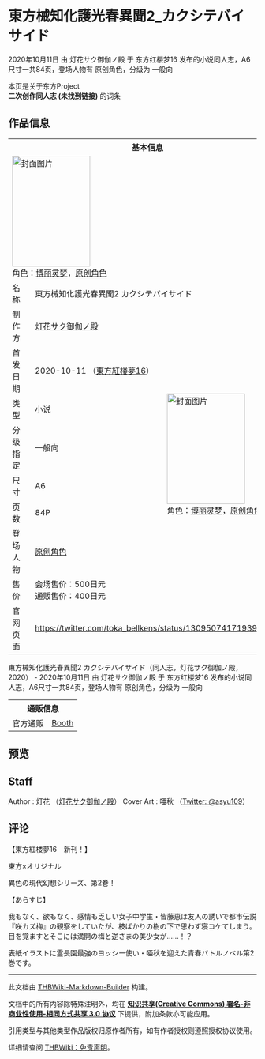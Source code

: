 # 東方械知化護光春異聞2_カクシテバイサイド

<!-- source html: G:\repos\THBWiki-Markdown-Builder\THBWikiMarkdown\Temp\main\a\a2\ns0%3A%E6%9D%B1%E6%96%B9%E6%A2%B0%E7%9F%A5%E5%8C%96%E8%AD%B7%E5%85%89%E6%98%A5%E7%95%B0%E8%81%9E2_%E3%82%AB%E3%82%AF%E3%82%B7%E3%83%86%E3%83%90%E3%82%A4%E3%82%B5%E3%82%A4%E3%83%89.html -->

2020年10月11日 由 灯花サク御伽ノ殿 于 东方红楼梦16 发布的小说同人志，A6尺寸一共84页，登场人物有 原创角色，分级为 一般向

本页是关于东方Project  
 **二次创作同人志 (未找到链接)** 的词条
## 作品信息

<table><tbody><tr><th colspan="3">基本信息</th></tr><tr><td class="cover-artwork-mobile" colspan="2"><a href="./文件-東方械知化護光春異聞2_カクシテバイサイド封面.jpg.md" class="image" title="封面图片"><img alt="封面图片" src="https://upload.thwiki.cc/thumb/2/21/%E6%9D%B1%E6%96%B9%E6%A2%B0%E7%9F%A5%E5%8C%96%E8%AD%B7%E5%85%89%E6%98%A5%E7%95%B0%E8%81%9E2_%E3%82%AB%E3%82%AF%E3%82%B7%E3%83%86%E3%83%90%E3%82%A4%E3%82%B5%E3%82%A4%E3%83%89%E5%B0%81%E9%9D%A2.jpg/158px-%E6%9D%B1%E6%96%B9%E6%A2%B0%E7%9F%A5%E5%8C%96%E8%AD%B7%E5%85%89%E6%98%A5%E7%95%B0%E8%81%9E2_%E3%82%AB%E3%82%AF%E3%82%B7%E3%83%86%E3%83%90%E3%82%A4%E3%82%B5%E3%82%A4%E3%83%89%E5%B0%81%E9%9D%A2.jpg" decoding="async" loading="lazy" width="158" height="224" srcset="https://upload.thwiki.cc/thumb/2/21/%E6%9D%B1%E6%96%B9%E6%A2%B0%E7%9F%A5%E5%8C%96%E8%AD%B7%E5%85%89%E6%98%A5%E7%95%B0%E8%81%9E2_%E3%82%AB%E3%82%AF%E3%82%B7%E3%83%86%E3%83%90%E3%82%A4%E3%82%B5%E3%82%A4%E3%83%89%E5%B0%81%E9%9D%A2.jpg/237px-%E6%9D%B1%E6%96%B9%E6%A2%B0%E7%9F%A5%E5%8C%96%E8%AD%B7%E5%85%89%E6%98%A5%E7%95%B0%E8%81%9E2_%E3%82%AB%E3%82%AF%E3%82%B7%E3%83%86%E3%83%90%E3%82%A4%E3%82%B5%E3%82%A4%E3%83%89%E5%B0%81%E9%9D%A2.jpg 1.5x, https://upload.thwiki.cc/thumb/2/21/%E6%9D%B1%E6%96%B9%E6%A2%B0%E7%9F%A5%E5%8C%96%E8%AD%B7%E5%85%89%E6%98%A5%E7%95%B0%E8%81%9E2_%E3%82%AB%E3%82%AF%E3%82%B7%E3%83%86%E3%83%90%E3%82%A4%E3%82%B5%E3%82%A4%E3%83%89%E5%B0%81%E9%9D%A2.jpg/317px-%E6%9D%B1%E6%96%B9%E6%A2%B0%E7%9F%A5%E5%8C%96%E8%AD%B7%E5%85%89%E6%98%A5%E7%95%B0%E8%81%9E2_%E3%82%AB%E3%82%AF%E3%82%B7%E3%83%86%E3%83%90%E3%82%A4%E3%82%B5%E3%82%A4%E3%83%89%E5%B0%81%E9%9D%A2.jpg 2x" data-file-width="724" data-file-height="1024"></a><div class="cover-char">角色：<a href="./博丽灵梦.md" title="博丽灵梦">博丽灵梦</a>，<a href="/index.php?title=%E5%8E%9F%E5%88%9B%E8%A7%92%E8%89%B2&amp;action=edit&amp;redlink=1" class="new" title="原创角色（页面不存在）">原创角色</a></div></td>
</tr><tr><td class="label">名称</td><td colspan="2"> 東方械知化護光春異聞2 カクシテバイサイド </td></tr><tr><td class="label">制作方</td><td><a href="./灯花サク御伽ノ殿.md" title="灯花サク御伽ノ殿">灯花サク御伽ノ殿</a></td><td class="cover-artwork" rowspan="8" style="min-width:224px;"><a href="./文件-東方械知化護光春異聞2_カクシテバイサイド封面.jpg.md" class="image" title="封面图片"><img alt="封面图片" src="https://upload.thwiki.cc/thumb/2/21/%E6%9D%B1%E6%96%B9%E6%A2%B0%E7%9F%A5%E5%8C%96%E8%AD%B7%E5%85%89%E6%98%A5%E7%95%B0%E8%81%9E2_%E3%82%AB%E3%82%AF%E3%82%B7%E3%83%86%E3%83%90%E3%82%A4%E3%82%B5%E3%82%A4%E3%83%89%E5%B0%81%E9%9D%A2.jpg/158px-%E6%9D%B1%E6%96%B9%E6%A2%B0%E7%9F%A5%E5%8C%96%E8%AD%B7%E5%85%89%E6%98%A5%E7%95%B0%E8%81%9E2_%E3%82%AB%E3%82%AF%E3%82%B7%E3%83%86%E3%83%90%E3%82%A4%E3%82%B5%E3%82%A4%E3%83%89%E5%B0%81%E9%9D%A2.jpg" decoding="async" loading="lazy" width="158" height="224" srcset="https://upload.thwiki.cc/thumb/2/21/%E6%9D%B1%E6%96%B9%E6%A2%B0%E7%9F%A5%E5%8C%96%E8%AD%B7%E5%85%89%E6%98%A5%E7%95%B0%E8%81%9E2_%E3%82%AB%E3%82%AF%E3%82%B7%E3%83%86%E3%83%90%E3%82%A4%E3%82%B5%E3%82%A4%E3%83%89%E5%B0%81%E9%9D%A2.jpg/237px-%E6%9D%B1%E6%96%B9%E6%A2%B0%E7%9F%A5%E5%8C%96%E8%AD%B7%E5%85%89%E6%98%A5%E7%95%B0%E8%81%9E2_%E3%82%AB%E3%82%AF%E3%82%B7%E3%83%86%E3%83%90%E3%82%A4%E3%82%B5%E3%82%A4%E3%83%89%E5%B0%81%E9%9D%A2.jpg 1.5x, https://upload.thwiki.cc/thumb/2/21/%E6%9D%B1%E6%96%B9%E6%A2%B0%E7%9F%A5%E5%8C%96%E8%AD%B7%E5%85%89%E6%98%A5%E7%95%B0%E8%81%9E2_%E3%82%AB%E3%82%AF%E3%82%B7%E3%83%86%E3%83%90%E3%82%A4%E3%82%B5%E3%82%A4%E3%83%89%E5%B0%81%E9%9D%A2.jpg/317px-%E6%9D%B1%E6%96%B9%E6%A2%B0%E7%9F%A5%E5%8C%96%E8%AD%B7%E5%85%89%E6%98%A5%E7%95%B0%E8%81%9E2_%E3%82%AB%E3%82%AF%E3%82%B7%E3%83%86%E3%83%90%E3%82%A4%E3%82%B5%E3%82%A4%E3%83%89%E5%B0%81%E9%9D%A2.jpg 2x" data-file-width="724" data-file-height="1024"></a><div class="cover-char">角色：<a href="./博丽灵梦.md" title="博丽灵梦">博丽灵梦</a>，<a href="/index.php?title=%E5%8E%9F%E5%88%9B%E8%A7%92%E8%89%B2&amp;action=edit&amp;redlink=1" class="new" title="原创角色（页面不存在）">原创角色</a></div></td>
</tr><tr><td class="label">首发日期</td><td>2020-10-11&#160;（<a href="/展会作品列表?e=%E4%B8%9C%E6%96%B9%E7%BA%A2%E6%A5%BC%E6%A2%A6%2316">東方紅楼夢16</a>）</td></tr><tr><td class="label">类型</td><td>小说</td></tr><tr><td class="label">分级指定</td><td>一般向</td></tr><tr><td class="label">尺寸</td><td>A6</td></tr><tr><td class="label">页数</td><td>84P</td></tr><tr><td class="label">登场人物</td><td><a href="/index.php?title=%E5%8E%9F%E5%88%9B%E8%A7%92%E8%89%B2&amp;action=edit&amp;redlink=1" class="new" title="原创角色（页面不存在）">原创角色</a></td></tr><tr><td class="label">售价</td><td>会场售价：500日元<br>通贩售价：400日元</td></tr>
<tr><td class="label">官网页面</td><td colspan="2"><a rel="nofollow" class="external free" href="https://twitter.com/toka_bellkens/status/1309507417193947137">https://twitter.com/toka_bellkens/status/1309507417193947137</a></td></tr></tbody></table>

東方械知化護光春異聞2 カクシテバイサイド（同人志，灯花サク御伽ノ殿，2020） - 2020年10月11日 由 灯花サク御伽ノ殿 于 东方红楼梦16 发布的小说同人志，A6尺寸一共84页，登场人物有 原创角色，分级为 一般向

<table><tbody><tr><th colspan="3">通贩信息</th></tr><tr><td class="label">官方通贩</td><td colspan="2"><a rel="nofollow" class="external text" href="https://tokagoten.booth.pm/items/2446758">Booth</a></td></tr></tbody></table>


## 预览
## Staff
Author
: 灯花 （[灯花サク御伽ノ殿](./灯花サク御伽ノ殿.md)）
Cover Art
: 唖秋 （[Twitter: @asyu109](https://twitter.com/asyu109)）

## 评论

  
【東方紅楼夢16　新刊！】  

東方×オリジナル  

異色の現代幻想シリーズ、第2巻！  

  

【あらすじ】  

我もなく、欲もなく、感情も乏しい女子中学生・皆藤恵は友人の誘いで都市伝説『咲カズ梅』の観察をしていたが、枝ばかりの樹の下で思わず寝コケてしまう。目を覚ますとそこには満開の梅と逆さまの美少女が……！？  

  

表紙イラストに霊長園最強のヨッシー使い・唖秋を迎えた青春バトルノベル第2巻です。  

  


  
  

  





---

此文档由 [THBWiki-Markdown-Builder](https://github.com/Delsin-Yu/THBWiki-Markdown-Builder) 构建。

文档中的所有内容除特殊注明外，均在 [**知识共享(Creative Commons) 署名-非商业性使用-相同方式共享 3.0 协议**](https://creativecommons.org/licenses/by-sa/3.0/deed.zh-hans) 下提供，附加条款亦可能应用。

引用类型与其他类型作品版权归原作者所有，如有作者授权则遵照授权协议使用。

详细请查阅 [THBWiki：免责声明](https://thbwiki.cc/THBWiki:%E5%85%8D%E8%B4%A3%E5%A3%B0%E6%98%8E)。

